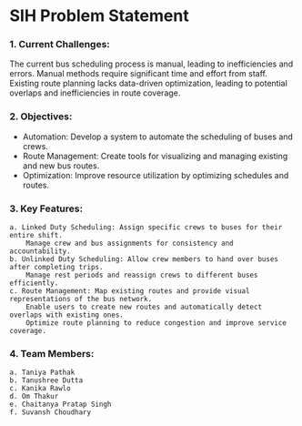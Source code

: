 # SIH Problem Statement 

###  1. Current Challenges: 
The current bus scheduling process is manual, leading to inefficiencies and errors. Manual methods require significant time and effort from staff. Existing route planning lacks data-driven optimization, leading to potential overlaps and inefficiencies in route coverage.
### 2. Objectives:
- Automation: Develop a system to automate the scheduling of buses and crews.
- Route Management: Create tools for visualizing and managing existing and new bus routes.
- Optimization: Improve resource utilization by optimizing schedules and routes.
### 3. Key Features:
    a. Linked Duty Scheduling: Assign specific crews to buses for their entire shift.
        Manage crew and bus assignments for consistency and accountability.
    b. Unlinked Duty Scheduling: Allow crew members to hand over buses after completing trips. 
        Manage rest periods and reassign crews to different buses efficiently.
    c. Route Management: Map existing routes and provide visual representations of the bus network.
        Enable users to create new routes and automatically detect overlaps with existing ones.
        Optimize route planning to reduce congestion and improve service coverage.
### 4. Team Members:
    a. Taniya Pathak
    b. Tanushree Dutta
    c. Kanika Rawlo 
    d. Om Thakur 
    e. Chaitanya Pratap Singh 
    f. Suvansh Choudhary

